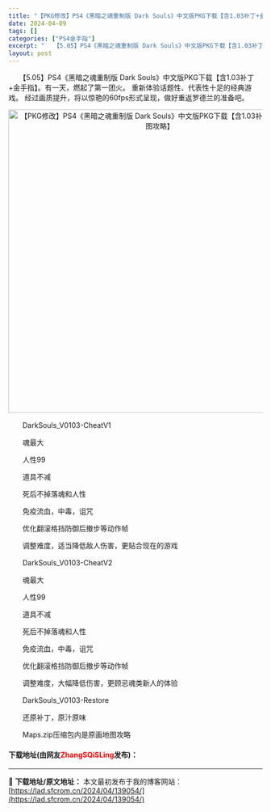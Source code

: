```yaml
---
title: "【PKG修改】PS4《黑暗之魂重制版 Dark Souls》中文版PKG下载【含1.03补丁+金手指+地图攻略】"
date: 2024-04-09
tags: []
categories: ["PS4金手指"]
excerpt: "　　【5.05】PS4《黑暗之魂重制版 Dark Souls》中文版PKG下载【含1.03补丁+金手指】。有一天，燃起了第一团火。 重新体验话题性、代表性十足的经典游戏。 经过画质提升，将以惊艳的60fps形式呈现，做好重返罗德兰的准备吧。 　　DarkSouls_V0103-CheatV1 　　魂&hellip;"
layout: post
---
```


 <p>　　【5.05】PS4《黑暗之魂重制版 Dark Souls》中文版PKG下载【含1.03补丁+金手指】。有一天，燃起了第一团火。 重新体验话题性、代表性十足的经典游戏。 经过画质提升，将以惊艳的60fps形式呈现，做好重返罗德兰的准备吧。</p> <p align="center"><img align="" border="0" src="https://lad.sfcrom.cn/wp-content/uploads/2024/04/20240409_6614eaf59405b.webp" width="600" alt="【PKG修改】PS4《黑暗之魂重制版 Dark Souls》中文版PKG下载【含1.03补丁+金手指+地图攻略】" /></p> <p>　　DarkSouls_V0103-CheatV1</p> <p>　　魂最大</p> <p>　　人性99</p> <p>　　道具不减</p> <p>　　死后不掉落魂和人性</p> <p>　　免疫流血，中毒，诅咒</p> <p>　　优化翻滚格挡防御后撤步等动作帧</p> <p>　　调整难度，适当降低敌人伤害，更贴合现在的游戏</p> <p>　　DarkSouls_V0103-CheatV2</p> <p>　　魂最大</p> <p>　　人性99</p> <p>　　道具不减</p> <p>　　死后不掉落魂和人性</p> <p>　　免疫流血，中毒，诅咒</p> <p>　　优化翻滚格挡防御后撤步等动作帧</p> <p>　　调整难度，大幅降低伤害，更顾忌魂类新人的体验</p> <p>　　DarkSouls_V0103-Restore</p> <p>　　还原补丁，原汁原味</p> <p>　　Maps.zip压缩包内是原画地图攻略</p> <p><h4>下载地址(由网友<font color="red">ZhangSQiSLing</font>发布)：</h4></p> 

---
📖 **下载地址/原文地址：** 本文最初发布于我的博客网站：[https://lad.sfcrom.cn/2024/04/139054/](https://lad.sfcrom.cn/2024/04/139054/)
